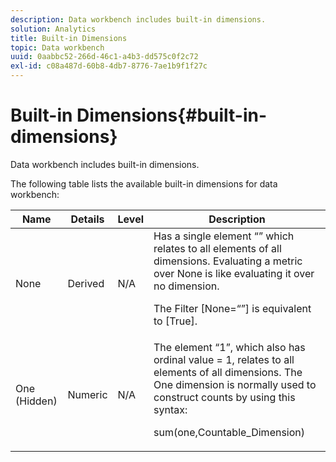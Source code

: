 ```yaml
---
description: Data workbench includes built-in dimensions.
solution: Analytics
title: Built-in Dimensions
topic: Data workbench
uuid: 0aabbc52-266d-46c1-a4b3-dd575c0f2c72
exl-id: c08a487d-60b8-4db7-8776-7ae1b9f1f27c
---
```

# Built-in Dimensions{#built-in-dimensions}

Data workbench includes built-in dimensions.

The following table lists the available built-in dimensions for data workbench: 

<table id="table_40796088B3484F98889859C59D525AD7"> 
 <thead> 
  <tr> 
   <th colname="col1" class="entry"> Name </th> 
   <th colname="col2" class="entry"> Details </th> 
   <th colname="col3" class="entry"> Level </th> 
   <th colname="col4" class="entry"> Description </th> 
  </tr> 
 </thead>
 <tbody> 
  <tr> 
   <td colname="col1"> None </td> 
   <td colname="col2"> Derived </td> 
   <td colname="col3"> N/A </td> 
   <td colname="col4">Has a single element “” which relates to all elements of all dimensions. Evaluating a metric over None is like evaluating it over no dimension. <p>The <span class="filepath"> Filter [None=“”]</span> is equivalent to <span class="filepath"> [True]</span>. </p></td> 
  </tr> 
  <tr> 
   <td colname="col1"> One (Hidden) </td> 
   <td colname="col2"> Numeric </td> 
   <td colname="col3"> N/A </td> 
   <td colname="col4">The element “1”, which also has ordinal value <span class="filepath"> = 1</span>, relates to all elements of all dimensions. The One dimension is normally used to construct counts by using this syntax: <p><span class="filepath"> sum(one,Countable_Dimension)</span></p></td> 
  </tr> 
 </tbody> 
</table>
